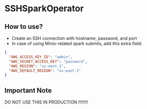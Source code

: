 # SSHSparkOperator

## How to use?
- Create an SSH connection with hostname, password, and port
- In case of using Minio-related spark submits, add this extra field:  
```json
{
  "AWS_ACCESS_KEY_ID": "admin",
  "AWS_SECRET_ACCESS_KEY": "password",
  "AWS_REGION": "us-east-1",
  "AWS_DEFAULT_REGION": "us-east-1"
}
```
## Important Note 
DO NOT USE THIS IN PRODUCTION !!!!!!!!